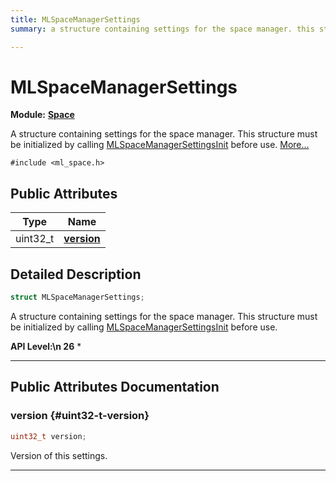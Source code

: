 ```yaml
---
title: MLSpaceManagerSettings
summary: a structure containing settings for the space manager. this structure must be initialized by calling mlspacemanagersettingsinit before use. 

---
```


# MLSpaceManagerSettings

**Module:** **[Space](/api-ref/api/Modules/group___space/group___space.md)**



A structure containing settings for the space manager. This structure must be initialized by calling [MLSpaceManagerSettingsInit](/api-ref/api/Modules/group___space/group___space.md#void-mlspacemanagersettingsinit) before use.  [More...](#detailed-description)


`#include <ml_space.h>`

## Public Attributes

| Type           | Name           |
| -------------- | -------------- |
| uint32_t | **[version](/api-ref/api/Modules/group___space/struct_m_l_space_manager_settings.md#uint32-t-version)**  |

## Detailed Description

```cpp
struct MLSpaceManagerSettings;
```

A structure containing settings for the space manager. This structure must be initialized by calling [MLSpaceManagerSettingsInit](/api-ref/api/Modules/group___space/group___space.md#void-mlspacemanagersettingsinit) before use. 




**API Level:\n 26**
  * 




-----------
## Public Attributes Documentation

### version {#uint32-t-version}

```cpp
uint32_t version;
```


Version of this settings. 





-----------

